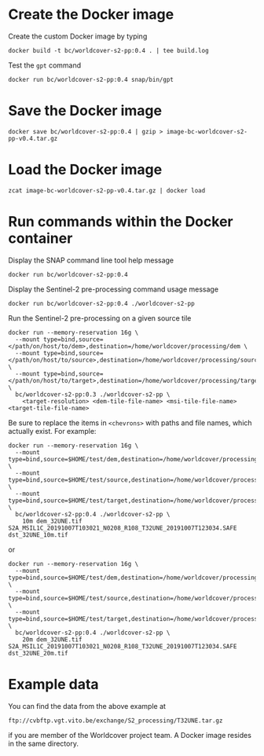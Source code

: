 # Create the Docker image

Create the custom Docker image by typing

    docker build -t bc/worldcover-s2-pp:0.4 . | tee build.log

Test the `gpt` command

    docker run bc/worldcover-s2-pp:0.4 snap/bin/gpt

# Save the Docker image

    docker save bc/worldcover-s2-pp:0.4 | gzip > image-bc-worldcover-s2-pp-v0.4.tar.gz

# Load the Docker image 

    zcat image-bc-worldcover-s2-pp-v0.4.tar.gz | docker load

# Run commands within the Docker container

Display the SNAP command line tool help message

    docker run bc/worldcover-s2-pp:0.4

Display the Sentinel-2 pre-processing command usage message

    docker run bc/worldcover-s2-pp:0.4 ./worldcover-s2-pp
    
Run the Sentinel-2 pre-processing on a given source tile

    docker run --memory-reservation 16g \
      --mount type=bind,source=</path/on/host/to/dem>,destination=/home/worldcover/processing/dem \
      --mount type=bind,source=</path/on/host/to/source>,destination=/home/worldcover/processing/source \
      --mount type=bind,source=</path/on/host/to/target>,destination=/home/worldcover/processing/target \
      bc/worldcover-s2-pp:0.3 ./worldcover-s2-pp \
        <target-resolution> <dem-tile-file-name> <msi-tile-file-name> <target-tile-file-name>

Be sure to replace the items in `<chevrons>` with paths and file names, which actually exist. For example:

    docker run --memory-reservation 16g \
      --mount type=bind,source=$HOME/test/dem,destination=/home/worldcover/processing/dem \
      --mount type=bind,source=$HOME/test/source,destination=/home/worldcover/processing/source \
      --mount type=bind,source=$HOME/test/target,destination=/home/worldcover/processing/target \
      bc/worldcover-s2-pp:0.4 ./worldcover-s2-pp \
        10m dem_32UNE.tif S2A_MSIL1C_20191007T103021_N0208_R108_T32UNE_20191007T123034.SAFE dst_32UNE_10m.tif

or

    docker run --memory-reservation 16g \
      --mount type=bind,source=$HOME/test/dem,destination=/home/worldcover/processing/dem \
      --mount type=bind,source=$HOME/test/source,destination=/home/worldcover/processing/source \
      --mount type=bind,source=$HOME/test/target,destination=/home/worldcover/processing/target \
      bc/worldcover-s2-pp:0.4 ./worldcover-s2-pp \
        20m dem_32UNE.tif S2A_MSIL1C_20191007T103021_N0208_R108_T32UNE_20191007T123034.SAFE dst_32UNE_20m.tif

# Example data

You can find the data from the above example at

    ftp://cvbftp.vgt.vito.be/exchange/S2_processing/T32UNE.tar.gz

if you are member of the Worldcover project team. A Docker image resides in the same directory.
